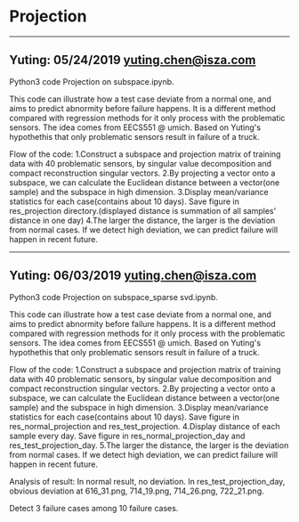 # Projection
-----------------------
Yuting: 05/24/2019
yuting.chen@isza.com
-----------------------

Python3 code Projection on subspace.ipynb.

This code can illustrate how a test case deviate from a normal one, and aims to predict abnormity before failure happens.
It is a different method compared with regression methods for it only process with the problematic sensors.
The idea comes from EECS551 @ umich. Based on Yuting's hypothethis that only problematic sensors result in failure of a truck.

Flow of the code:
1.Construct a subspace and projection matrix of training data with 40 problematic sensors, by singular value decomposition and compact reconstruction singular vectors.
2.By projecting a vector onto a subspace, we can calculate the Euclidean distance between a vector(one sample) and the subspace in high dimension.
3.Display mean/variance statistics for each case(contains about 10 days). Save figure in res_projection directory.(displayed distance is summation of all samples' distance in one day)
4.The larger the distance, the larger is the deviation from normal cases. If we detect high deviation, we can predict failure will happen in recent future.

-----------------------
Yuting: 06/03/2019
yuting.chen@isza.com
-----------------------

Python3 code Projection on subspace_sparse svd.ipynb.

This code can illustrate how a test case deviate from a normal one, and aims to predict abnormity before failure happens.
It is a different method compared with regression methods for it only process with the problematic sensors.
The idea comes from EECS551 @ umich. Based on Yuting's hypothethis that only problematic sensors result in failure of a truck.

Flow of the code:
1.Construct a subspace and projection matrix of training data with 40 problematic sensors, by singular value decomposition and compact reconstruction singular vectors.
2.By projecting a vector onto a subspace, we can calculate the Euclidean distance between a vector(one sample) and the subspace in high dimension.
3.Display mean/variance statistics for each case(contains about 10 days). Save figure in res_normal_projection and res_test_projection.
4.Display distance of each sample every day. Save figure in res_normal_projection_day and res_test_projection_day.
5.The larger the distance, the larger is the deviation from normal cases. If we detect high deviation, we can predict failure will happen in recent future.

Analysis of result:
In normal result, no deviation.
In res_test_projection_day, obvious deviation at 616_31.png, 714_19.png, 714_26.png, 722_21.png.

Detect 3 failure cases among 10 failure cases. 
